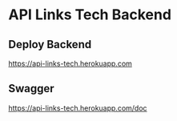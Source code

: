 # API Links Tech Backend

## Deploy Backend

https://api-links-tech.herokuapp.com

## Swagger

https://api-links-tech.herokuapp.com/doc
